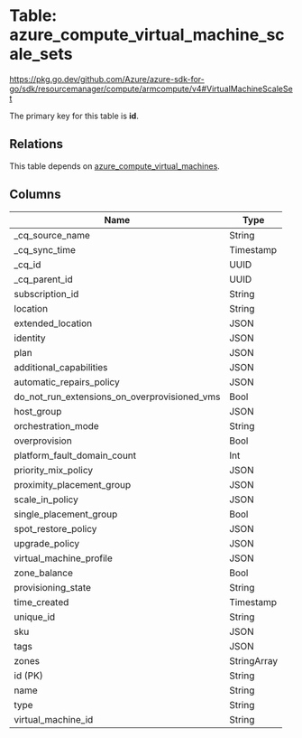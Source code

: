 # Table: azure_compute_virtual_machine_scale_sets

https://pkg.go.dev/github.com/Azure/azure-sdk-for-go/sdk/resourcemanager/compute/armcompute/v4#VirtualMachineScaleSet

The primary key for this table is **id**.

## Relations
This table depends on [azure_compute_virtual_machines](azure_compute_virtual_machines.md).


## Columns
| Name          | Type          |
| ------------- | ------------- |
|_cq_source_name|String|
|_cq_sync_time|Timestamp|
|_cq_id|UUID|
|_cq_parent_id|UUID|
|subscription_id|String|
|location|String|
|extended_location|JSON|
|identity|JSON|
|plan|JSON|
|additional_capabilities|JSON|
|automatic_repairs_policy|JSON|
|do_not_run_extensions_on_overprovisioned_vms|Bool|
|host_group|JSON|
|orchestration_mode|String|
|overprovision|Bool|
|platform_fault_domain_count|Int|
|priority_mix_policy|JSON|
|proximity_placement_group|JSON|
|scale_in_policy|JSON|
|single_placement_group|Bool|
|spot_restore_policy|JSON|
|upgrade_policy|JSON|
|virtual_machine_profile|JSON|
|zone_balance|Bool|
|provisioning_state|String|
|time_created|Timestamp|
|unique_id|String|
|sku|JSON|
|tags|JSON|
|zones|StringArray|
|id (PK)|String|
|name|String|
|type|String|
|virtual_machine_id|String|